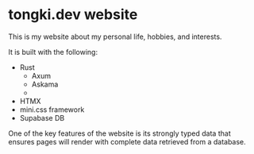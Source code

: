 # tongki.dev website 

This is my website about my personal life, hobbies, and interests.

It is built with the following:
- Rust
    - Axum
    - Askama
    - 
- HTMX
- mini.css framework
- Supabase DB

One of the key features of the website is its strongly typed data that ensures pages will render with complete
data retrieved from a database.
